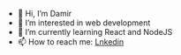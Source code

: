 - 👋 Hi, I’m Damir
- 👀 I’m interested in web development
- 🌱 I’m currently learning React and NodeJS
- 📫 How to reach me: [Lnkedin](https://www.linkedin.com/in/damir-kolobari%C4%87-28b15b127/)

<!---
- 💞️ I’m looking to collaborate on [Lnkedin](https://www.linkedin.com/in/damir-kolobari%C4%87-28b15b127/)
dambasb/dambasb is a ✨ special ✨ repository because its `README.md` (this file) appears on your GitHub profile.
You can click the Preview link to take a look at your changes.
--->
